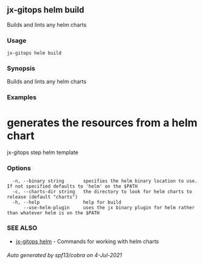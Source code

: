 ## jx-gitops helm build

Builds and lints any helm charts

### Usage

```
jx-gitops helm build
```

### Synopsis

Builds and lints any helm charts

### Examples

  # generates the resources from a helm chart
  jx-gitops step helm template

### Options

```
  -n, --binary string       specifies the helm binary location to use. If not specified defaults to 'helm' on the $PATH
  -c, --charts-dir string   the directory to look for helm charts to release (default "charts")
  -h, --help                help for build
      --use-helm-plugin     uses the jx binary plugin for helm rather than whatever helm is on the $PATH
```

### SEE ALSO

* [jx-gitops helm](jx-gitops_helm.md)	 - Commands for working with helm charts

###### Auto generated by spf13/cobra on 4-Jul-2021
